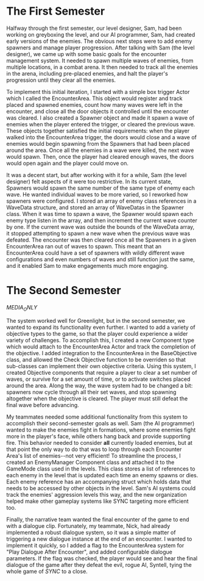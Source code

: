 # The First Semester

Halfway through the first semester, our level designer, Sam, had been working on greyboxing the level, and our AI programmer, Sam, had created early versions of the enemies. The obvious next steps were to add enemy spawners and manage player progression. After talking with Sam (the level designer), we came up with some basic goals for the encounter management system. It needed to spawn multiple waves of enemies, from multiple locations, in a combat arena. It then needed to track all the enemies in the arena, including pre-placed enemies, and halt the player's progression until they clear all the enemies.

To implement this initial iteration, I started with a simple box trigger Actor which I called the EncounterArea. This object would register and track placed and spawned enemies, count how many waves were left in the encounter, and close all the door objects it controlled until the encounter was cleared. I also created a Spawner object and made it spawn a wave of enemies when the player entered the trigger, or cleared the previous wave. These objects together satisfied the initial requirements: when the player walked into the EncounterArea trigger, the doors would close and a wave of enemies would begin spawning from the Spawners that had been placed around the area. Once all the enemies in a wave were killed, the next wave would spawn. Then, once the player had cleared enough waves, the doors would open again and the player could move on.

It was a decent start, but after working with it for a while, Sam (the level designer) felt aspects of it were too restrictive. In its current state, Spawners would spawn the same number of the same type of enemy each wave. He wanted individual waves to be more varied, so I reworked how spawners were configured. I stored an array of enemy class references in a WaveData structure, and stored an array of WaveDatas in the Spawner class. When it was time to spawn a wave, the Spawner would spawn each enemy type listen in the array, and then increment the current wave counter by one. If the current wave was outside the bounds of the WaveData array, it stopped attempting to spawn a new wave when the previous wave was defeated. The encounter was then cleared once all the Spawners in a given EncounterArea ran out of waves to spawn. This meant that an EncounterArea could have a set of spawners with wildly different wave configurations and even numbers of waves and still function just the same, and it enabled Sam to make engagements much more engaging.

# The Second Semester

$MEDIA_ONLY$

The system worked well for Greenlight, but in the second semester, we wanted to expand its functionality even further. I wanted to add a variety of objective types to the game, so that the player could experience a wider variety of challenges. To accomplish this, I created a new Component type which would attach to the EncounterArea Actor and track the completion of the objective. I added integration to the EncounterArea in the BaseObjective class, and allowed the Check Objective function to be overriden so that sub-classes can implement their own objective criteria. Using this system, I created Objective components that require a player to clear a set number of waves, or survive for a set amount of time, or to activate switches placed around the area. Along the way, the wave system had to be changed a bit: spawners now cycle through all their set waves, and stop spawning altogether when the objective is cleared. The player must still defeat the final wave before advancing.

My teammates needed some additional functionality from this system to accomplish their second-semester goals as well. Sam (the AI programmer) wanted to make the enemies fight in formations, where some enemies fight more in the player's face, while others hang back and provide supporting fire. This behavior needed to consider **all** currently loaded enemies, but at that point the only way to do that was to loop through each Encounter Area's list of enemies--not very efficient! To streamline the process, I created an EnemyManager Component class and attached it to the GameMode class used in the levels. This class stores a list of references to each enemy in the level that is updated each time an enemy spawns or dies. Each enemy reference has an accompanying struct which holds data that needs to be accessed by other objects in the level. Sam's AI systems could track the enemies' aggression levels this way, and the new organization helped make other gameplay systems like SYNC targeting more efficient too.

Finally, the narrative team wanted the final encounter of the game to end with a dialogue clip. Fortunately, my teammate, Nick, had already implemented a robust dialogue system, so it was a simple matter of triggering a new dialogue instance at the end of an encounter. I wanted to implement it quickly, so I added a flag to the EncounterArea system for "Play Dialogue After Encounter", and added configurable dialogue parameters. If the flag was checked, the player would see and hear the final dialogue of the game after they defeat the evil, rogue AI, Syntell, tying the whole game of _SYNC_ to a close.
